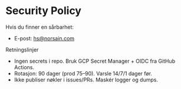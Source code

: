 # Security Policy

Hvis du finner en sårbarhet:
- E-post: hs@norsain.com

Retningslinjer
- Ingen secrets i repo. Bruk GCP Secret Manager + OIDC fra GitHub Actions.
- Rotasjon: 90 dager (prod 75–90). Varsle 14/7/1 dager før.
- Ikke publiser nøkler i issues/PRs. Maskér logger og dumps.
